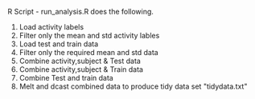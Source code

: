 
R Script -  run_analysis.R does the following.

1. Load activity labels
2. Filter only the mean and std activity lables
3. Load test and train data
4. Filter only the required mean and std data
5. Combine activity,subject & Test data
6. Combine activity,subject & Train data
7. Combine Test and train data
8. Melt and dcast combined data to produce tidy data set "tidydata.txt"
